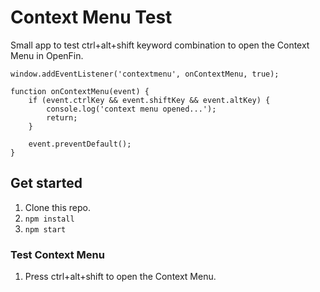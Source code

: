 # Context Menu Test

Small app to test ctrl+alt+shift keyword combination to open the Context Menu in OpenFin.

```
window.addEventListener('contextmenu', onContextMenu, true);

function onContextMenu(event) {
	if (event.ctrlKey && event.shiftKey && event.altKey) {
		console.log('context menu opened...');
		return;
	}

	event.preventDefault();
}
```

## Get started

1. Clone this repo.
2. `npm install`
3. `npm start`

### Test Context Menu

1. Press ctrl+alt+shift to open the Context Menu.
